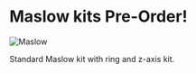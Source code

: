 # Maslow kits Pre-Order!

![Maslow](link-to-the-picture)

Standard Maslow kit with ring and z-axis kit. 
